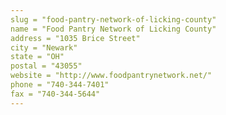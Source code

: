 ```yaml
---
slug = "food-pantry-network-of-licking-county"
name = "Food Pantry Network of Licking County"
address = "1035 Brice Street"
city = "Newark"
state = "OH"
postal = "43055"
website = "http://www.foodpantrynetwork.net/"
phone = "740-344-7401"
fax = "740-344-5644"
---
```

